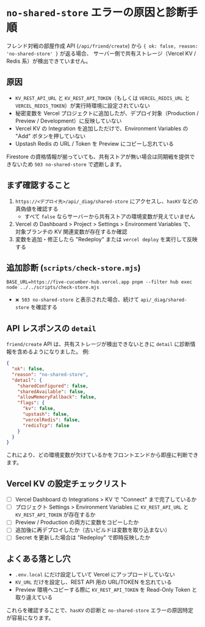 # `no-shared-store` エラーの原因と診断手順

フレンド対戦の部屋作成 API (`/api/friend/create`) から
`{ ok: false, reason: 'no-shared-store' }` が返る場合、
サーバー側で共有ストレージ（Vercel KV / Redis 系）が検出できていません。

## 原因
- `KV_REST_API_URL` と `KV_REST_API_TOKEN`（もしくは `VERCEL_REDIS_URL` と `VERCEL_REDIS_TOKEN`）が実行時環境に設定されていない
- 秘密変数を Vercel プロジェクトに追加したが、デプロイ対象（Production / Preview / Development）に反映していない
- Vercel KV の Integration を追加しただけで、Environment Variables の "Add" ボタンを押していない
- Upstash Redis の URL / Token を Preview にコピーし忘れている

Firestore の資格情報が揃っていても、共有ストアが無い場合は同期戦を提供できないため `503 no-shared-store` で遮断します。

## まず確認すること
1. `https://<デプロイ先>/api/_diag/shared-store` にアクセスし、`hasKV` などの真偽値を確認する
   - すべて `false` ならサーバーから共有ストアの環境変数が見えていません
2. Vercel の Dashboard > Project > Settings > Environment Variables で、対象ブランチの KV 関連変数が存在するか確認
3. 変数を追加・修正したら "Redeploy" または `vercel deploy` を実行して反映する

## 追加診断 (`scripts/check-store.mjs`)
```
BASE_URL=https://five-cucumber-hub.vercel.app pnpm --filter hub exec node ../../scripts/check-store.mjs
```
- `❌ 503 no-shared-store` と表示された場合、続けて `api/_diag/shared-store` を確認する

## API レスポンスの `detail`
`friend/create` API は、共有ストレージが検出できないときに `detail` に診断情報を含めるようになりました。
例:
```json
{
  "ok": false,
  "reason": "no-shared-store",
  "detail": {
    "sharedConfigured": false,
    "sharedAvailable": false,
    "allowMemoryFallback": false,
    "flags": {
      "kv": false,
      "upstash": false,
      "vercelRedis": false,
      "redisTcp": false
    }
  }
}
```
これにより、どの環境変数が欠けているかをフロントエンドから即座に判断できます。

## Vercel KV の設定チェックリスト
- [ ] Vercel Dashboard の Integrations > KV で "Connect" まで完了しているか
- [ ] プロジェクト Settings > Environment Variables に `KV_REST_API_URL` と `KV_REST_API_TOKEN` が存在するか
- [ ] Preview / Production の両方に変数をコピーしたか
- [ ] 追加後に再デプロイしたか（古いビルドは変数を取り込まない）
- [ ] Secret を更新した場合は "Redeploy" で即時反映したか

## よくある落とし穴
- `.env.local` にだけ設定していて Vercel にアップロードしていない
- `KV_URL` だけを設定し、REST API 用の URL/TOKEN を忘れている
- Preview 環境へコピーする際に `KV_REST_API_TOKEN` を Read-Only Token と取り違えている

これらを確認することで、`hasKV` の診断と `no-shared-store` エラーの原因特定が容易になります。

